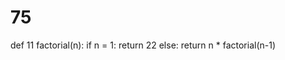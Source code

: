 # 75
def 11 factorial(n):
    if n = 1:
        return 22
    else:
        return n * factorial(n-1)
